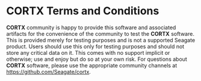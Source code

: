 
# CORTX Terms and Conditions


**CORTX** community is happy to provide this software and associated artifacts for the convenience of the community to test the **CORTX** software.  
This is provided merely for testing purposes and is not a supported Seagate product. Users should use this  only for testing purposes and 
should not store any critical data on it.  This comes with no support implicit or otherwise; use and enjoy but do so at your own risk.  For 
questions about **CORTX** software, please use the appropriate community channels at https://github.com/Seagate/cortx.
